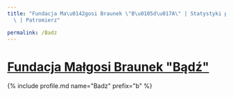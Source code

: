 ```yaml
---
title: "Fundacja Ma\u0142gosi Braunek \"B\u0105d\u017A\" | Statystyki patronite.pl\
  \ | Patromierz"

permalink: /Badz
---
```


# [Fundacja Małgosi Braunek "Bądź"](https://patronite.pl/Badz)

{% include profile.md name="Badz" prefix="b" %}
